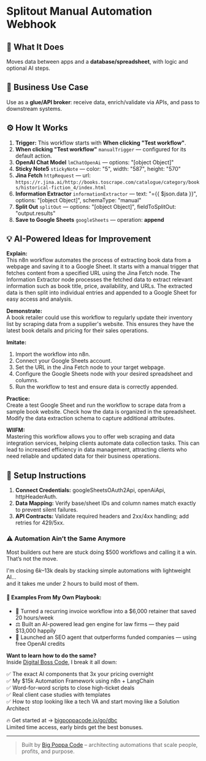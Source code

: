 # Splitout Manual Automation Webhook
## 🚀 What It Does
Moves data between apps and a **database/spreadsheet**, with logic and optional AI steps.

## 💼 Business Use Case
Use as a **glue/API broker**: receive data, enrich/validate via APIs, and pass to downstream systems.

## ⚙️ How It Works
1. **Trigger:** This workflow starts with **When clicking "Test workflow"**.
2. **When clicking "Test workflow"** `manualTrigger` — configured for its default action.
3. **OpenAI Chat Model** `lmChatOpenAi` — options: "[object Object]"
4. **Sticky Note5** `stickyNote` — color: "5", width: "587", height: "570"
5. **Jina Fetch** `httpRequest` — url: `https://r.jina.ai/http://books.toscrape.com/catalogue/category/books/historical-fiction_4/index.html`
6. **Information Extractor** `informationExtractor` — text: "={{ $json.data }}", options: "[object Object]", schemaType: "manual"
7. **Split Out** `splitOut` — options: "[object Object]", fieldToSplitOut: "output.results"
8. **Save to Google Sheets** `googleSheets` — operation: **append**

## 💡 AI-Powered Ideas for Improvement
**Explain:**  
This n8n workflow automates the process of extracting book data from a webpage and saving it to a Google Sheet. It starts with a manual trigger that fetches content from a specified URL using the Jina Fetch node. The Information Extractor node processes the fetched data to extract relevant information such as book title, price, availability, and URLs. The extracted data is then split into individual entries and appended to a Google Sheet for easy access and analysis.

**Demonstrate:**  
A book retailer could use this workflow to regularly update their inventory list by scraping data from a supplier's website. This ensures they have the latest book details and pricing for their sales operations.

**Imitate:**  
1. Import the workflow into n8n.  
2. Connect your Google Sheets account.  
3. Set the URL in the Jina Fetch node to your target webpage.  
4. Configure the Google Sheets node with your desired spreadsheet and columns.  
5. Run the workflow to test and ensure data is correctly appended.

**Practice:**  
Create a test Google Sheet and run the workflow to scrape data from a sample book website. Check how the data is organized in the spreadsheet. Modify the data extraction schema to capture additional attributes.

**WIIFM:**  
Mastering this workflow allows you to offer web scraping and data integration services, helping clients automate data collection tasks. This can lead to increased efficiency in data management, attracting clients who need reliable and updated data for their business operations.

## 🔧 Setup Instructions
1. **Connect Credentials:** googleSheetsOAuth2Api, openAiApi, httpHeaderAuth.
2. **Data Mapping:** Verify base/sheet IDs and column names match exactly to prevent silent failures.
3. **API Contracts:** Validate required headers and 2xx/4xx handling; add retries for 429/5xx.

### ⚠️ Automation Ain’t the Same Anymore

Most builders out here are stuck doing $500 workflows and calling it a win.  
That’s not the move.  

I'm closing $6k–$13k deals by stacking simple automations with lightweight AI...  
and it takes me under 2 hours to build most of them.

#### 🧠 Examples From My Own Playbook:
- 🔁 Turned a recurring invoice workflow into a $6,000 retainer that saved 20 hours/week  
- ⚖️ Built an AI-powered lead gen engine for law firms — they paid $13,000 happily  
- 🚀 Launched an SEO agent that outperforms funded companies — using free OpenAI credits  

**Want to learn how to do the same?**  
Inside [Digital Boss Code](https://bigpoppacode.io/go/dbc), I break it all down:

✅ The exact AI components that 3x your pricing overnight  
✅ My $15k Automation Framework using n8n + LangChain  
✅ Word-for-word scripts to close high-ticket deals  
✅ Real client case studies with templates  
✅ How to stop looking like a tech VA and start moving like a Solution Architect  

🔥 Get started at → [bigpoppacode.io/go/dbc](https://bigpoppacode.io/go/dbc)  
Limited time access, early birds get the best bonuses.

---
> Built by [Big Poppa Code](https://bigpoppacode.io) – architecting automations that scale people, profits, and purpose.
